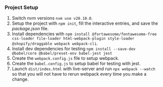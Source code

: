 ### Project Setup
1. Switch nvm versions `nvm use v20.10.0`. 
2. Setup the project with `npm init`, fill the interactive entries, and save the *package.json* file.
3. Install dependencies with `npm install @fortawesome/fontawesome-free css-loader file-loader html-webpack-plugin style-loader @shopify/draggable webpack webpack-cli`.
4. Install dev dependencies for testing `npm install --save-dev @babel/core @babel/preset-env babel-jest jest`
5. Create the `webpack.config.js` file to setup webpack.
6. Create the `babel.config.js` to setup babel for testing with jest.
6. Launch `dist/index.html` with live-server and run `npx webpack --watch` so that you will not have to rerun webpack every time you make a change.

